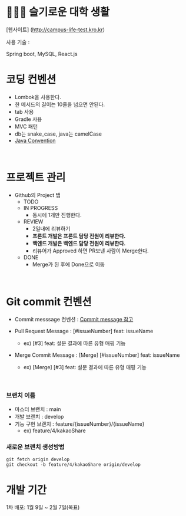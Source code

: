 # 👨🏻‍💻  슬기로운 대학 생활
[웹사이트] (http://campus-life-test.kro.kr)

사용 기술 :

Spring boot, MySQL, React.js

# 코딩 컨벤션
- Lombok을 사용한다.
- 한 메서드의 길이는 10줄을 넘으면 안된다.
- tab 사용
- Gradle 사용
- MVC 패턴
- db는 snake_case, java는 camelCase
- [Java Convention](https://myeonguni.tistory.com/1596)
<br>

# 프로젝트 관리
- Github의 Project 탭
    - TODO
    - IN PROGRESS
        - 동시에 1개만 진행한다.
    - REVIEW
        - 2일내에 리뷰하기
        - **프론트 개발은 프론트 담당 전원이 리뷰한다.**
        - **백엔드 개발은 백엔드 담당 전원이 리뷰한다.**
        - 리뷰어가 Approved 하면 PR보낸 사람이 Merge한다.
    - DONE
        - Merge가 된 후에 Done으로 이동
<br>

# Git commit 컨벤션
- Commit messsage 컨벤션 : [Commit message 참고](https://doublesprogramming.tistory.com/256)

- Pull Request Message : [#issueNumber] feat: issueName
    - ex) [#3] feat: 설문 결과에 따른 유형 매핑 기능
    
- Merge Commit Message : [Merge] [#issueNumber] feat: issueName
    - ex) [Merge] [#3] feat: 설문 결과에 따른 유형 매핑 기능
<br>

### 브랜치 이름

- 마스터 브랜치 : main
- 개발 브랜치 : develop
- 기능 구현 브랜치 : feature/{issueNumber}/{issueName}
    - ex) feature/4/kakaoShare


### 새로운 브랜치 생성방법 
```
git fetch origin develop
git checkout -b feature/4/kakaoShare origin/develop
```


# 개발 기간
1차 배포: 1월 9일 ~ 2월 7일(목표)
